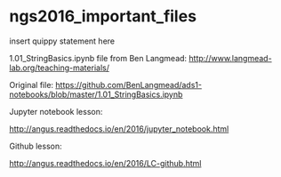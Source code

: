 # ngs2016_important_files
insert quippy statement here

1.01_StringBasics.ipynb file from Ben Langmead: http://www.langmead-lab.org/teaching-materials/

Original file: https://github.com/BenLangmead/ads1-notebooks/blob/master/1.01_StringBasics.ipynb

Jupyter notebook lesson:

http://angus.readthedocs.io/en/2016/jupyter_notebook.html

Github lesson:

http://angus.readthedocs.io/en/2016/LC-github.html
